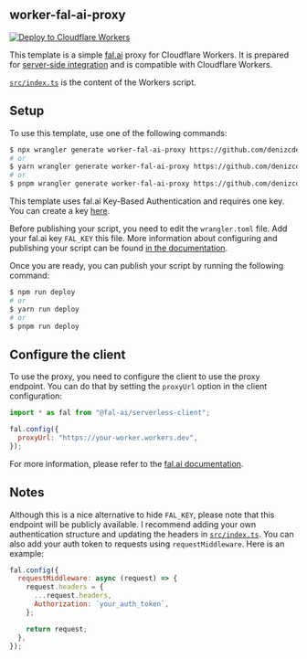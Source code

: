 ## worker-fal-ai-proxy

[![Deploy to Cloudflare Workers](https://deploy.workers.cloudflare.com/button)](https://deploy.workers.cloudflare.com/?url=https://github.com/denizcdemirci/worker-fal-ai-proxy)

This template is a simple [fal.ai](https://fal.ai) proxy for Cloudflare Workers. It is prepared for [server-side integration](https://fal.ai/docs/model-endpoints/server-side) and is compatible with Cloudflare Workers.

[`src/index.ts`](https://github.com/denizcdemirci/worker-fal-ai-proxy/blob/main/src/index.ts) is the content of the Workers script.

## Setup

To use this template, use one of the following commands:

```sh
$ npx wrangler generate worker-fal-ai-proxy https://github.com/denizcdemirci/worker-fal-ai-proxy
# or
$ yarn wrangler generate worker-fal-ai-proxy https://github.com/denizcdemirci/worker-fal-ai-proxy
# or
$ pnpm wrangler generate worker-fal-ai-proxy https://github.com/denizcdemirci/worker-fal-ai-proxy
```

This template uses fal.ai Key-Based Authentication and requires one key. You can create a key [here](https://fal.ai/dashboard/keys).

Before publishing your script, you need to edit the `wrangler.toml` file. Add your fal.ai key `FAL_KEY` this file. More information about configuring and publishing your script can be found [in the documentation](https://developers.cloudflare.com/workers/get-started/guide/).

Once you are ready, you can publish your script by running the following command:

```sh
$ npm run deploy
# or
$ yarn run deploy
# or
$ pnpm run deploy
```

## Configure the client

To use the proxy, you need to configure the client to use the proxy endpoint. You can do that by setting the `proxyUrl` option in the client configuration:

```js
import * as fal from "@fal-ai/serverless-client";

fal.config({
  proxyUrl: "https://your-worker.workers.dev",
});
```

For more information, please refer to the [fal.ai documentation](https://fal.ai/docs).

## Notes

Although this is a nice alternative to hide `FAL_KEY`, please note that this endpoint will be publicly available. I recommend adding your own authentication structure and updating the headers in [`src/index.ts`](https://github.com/denizcdemirci/worker-fal-ai-proxy/blob/main/src/index.ts). You can also add your auth token to requests using `requestMiddleware`. Here is an example:

```js
fal.config({
  requestMiddleware: async (request) => {
    request.headers = {
      ...request.headers,
      Authorization: `your_auth_token`,
    };

    return request;
  },
});
```
